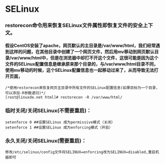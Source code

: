 # SELinux
### restorecon命令用来恢复SELinux文件属性即恢复文件的安全上下文。
#### 假设CentOS安装了apache，网页默认的主目录是/var/www/html，我们经常遇到这样的问题，在其他目录中创建了一个网页文件，然后用mv移动到网页默认目录/var/www/html中，但是在浏览器中却打不开这个文件，这很可能是因为这个文件的SELinux配置信息是继承原来那个目录的，与/var/www/html目录不同，使用mv移动的时候，这个SELinux配置信息也一起移动过来了，从而导致无法打开页面，
    /*使用restorecon来恢复网页主目录中所有文件的SELinux配置信息(如果目标为一个目录，可以添加-R参数递归)*/
    [root@linuxde.net html]# restorecon -R /var/www/html/

### 临时关闭/关闭SELinux(不需要重启)：
    setenforce 0 ##设置SELinux 成为permissive模式（关闭）
    setenforce 1 ##设置SELinux 成为enforcing模式（开启）
### 永久关闭/关闭SELinux(需要重启)：
    修改/etc/selinux/config文件将SELINUX=enforcing改为SELINUX=disabled,重启机器即可
